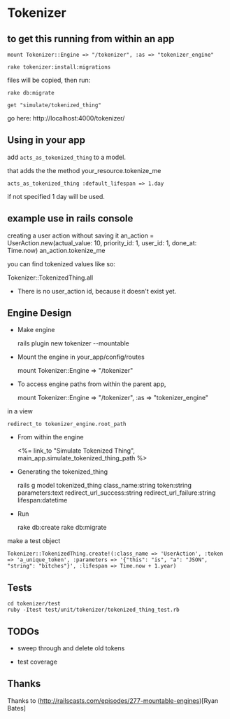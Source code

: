 Tokenizer
=========

## to get this running from within an app ##

    mount Tokenizer::Engine => "/tokenizer", :as => "tokenizer_engine"

    rake tokenizer:install:migrations

files will be copied, then run:

    rake db:migrate

    get "simulate/tokenized_thing"

go here: http://localhost:4000/tokenizer/


## Using in your app ##

add `acts_as_tokenized_thing` to a model.

that adds the the method your_resource.tokenize_me

    acts_as_tokenized_thing :default_lifespan => 1.day

if not specified 1 day will be used.

## example use in rails console ##

creating a user action without saving it
  an_action = UserAction.new(actual_value: 10, priority_id: 1, user_id: 1, done_at: Time.now)
  an_action.tokenize_me

you can find tokenized values like so: 

  Tokenizer::TokenizedThing.all

* There is no user_action id, because it doesn't exist yet.



## Engine Design ##

* Make engine

    rails plugin new tokenizer --mountable

* Mount the engine in your_app/config/routes

    mount Tokenizer::Engine => "/tokenizer"

* To access engine paths from within the parent app, 

    mount Tokenizer::Engine => "/tokenizer", :as => "tokenizer_engine"

in a view 

    redirect_to tokenizer_engine.root_path

* From within the engine

    <%= link_to "Simulate Tokenized Thing", main_app.simulate_tokenized_thing_path %>

* Generating the tokenized_thing

    rails g model tokenized_thing class_name:string token:string parameters:text redirect_url_success:string redirect_url_failure:string lifespan:datetime 

* Run

    rake db:create
    rake db:migrate

make a test object

    Tokenizer::TokenizedThing.create!(:class_name => 'UserAction', :token => 'a_unique_token', :parameters => '{"this": "is", "a": "JSON", "string": "bitches"}', :lifespan => Time.now + 1.year)


## Tests ## 

    cd tokenizer/test
    ruby -Itest test/unit/tokenizer/tokenized_thing_test.rb

## TODOs ##

* sweep through and delete old tokens

* test coverage

## Thanks ##

Thanks to (http://railscasts.com/episodes/277-mountable-engines)[Ryan Bates]

